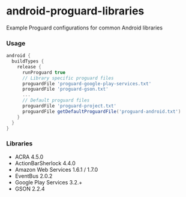 android-proguard-libraries
==========================

Example Proguard configurations for common Android libraries

### Usage
```groovy 
android {
  buildTypes {
    release {
      runProguard true
      // Library specific proguard files
      proguardFile 'proguard-google-play-services.txt'
      proguardFile 'proguard-gson.txt'
      ...
      // Default proguard files
      proguardFile 'proguard-project.txt'
      proguardFile getDefaultProguardFile('proguard-android.txt')
    }
  }
}
```

### Libraries
* ACRA 4.5.0
* ActionBarSherlock 4.4.0
* Amazon Web Services 1.6.1 / 1.7.0
* EventBus 2.0.2
* Google Play Services 3.2.+
* GSON 2.2.4
